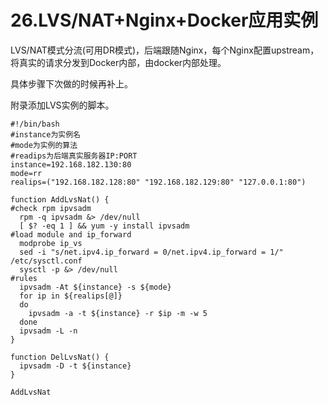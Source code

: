 # 26.LVS/NAT+Nginx+Docker应用实例

LVS/NAT模式分流(可用DR模式)，后端跟随Nginx，每个Nginx配置upstream，将真实的请求分发到Docker内部，由docker内部处理。

具体步骤下次做的时候再补上。

附录添加LVS实例的脚本。

```
#!/bin/bash
#instance为实例名
#mode为实例的算法
#readips为后端真实服务器IP:PORT
instance=192.168.182.130:80
mode=rr
realips=("192.168.182.128:80" "192.168.182.129:80" "127.0.0.1:80")

function AddLvsNat() {
#check rpm ipvsadm
  rpm -q ipvsadm &> /dev/null
  [ $? -eq 1 ] && yum -y install ipvsadm
#load module and ip_forward
  modprobe ip_vs
  sed -i "s/net.ipv4.ip_forward = 0/net.ipv4.ip_forward = 1/" /etc/sysctl.conf
  sysctl -p &> /dev/null
#rules
  ipvsadm -At ${instance} -s ${mode}
  for ip in ${realips[@]}
  do
    ipvsadm -a -t ${instance} -r $ip -m -w 5
  done
  ipvsadm -L -n
}

function DelLvsNat() {
  ipvsadm -D -t ${instance}
}

AddLvsNat
```